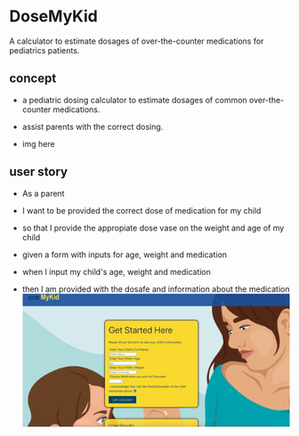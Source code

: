 # DoseMyKid

A calculator to estimate dosages of over-the-counter medications for pediatrics patients.

## concept

- a pediatric dosing calculator to estimate dosages of common over-the-counter medications.

- assist parents with the correct dosing.

- img here

## user story

- As a parent
- I want to be provided the correct dose of medication for my child
- so that I provide the appropiate dose vase on the weight and age of my child

- given a form with inputs for age, weight and medication
- when I input my child's age, weight and medication
- then I am provided with the dosafe and information about the medication
  ![Alt Text](./assets/images/ezgif.com-gif-maker.gif)
